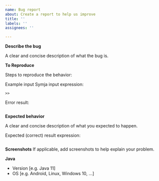 ```yaml
---
name: Bug report
about: Create a report to help us improve
title: ''
labels: ''
assignees: ''

---
```


**Describe the bug**

A clear and concise description of what the bug is.

**To Reproduce**

Steps to reproduce the behavior:

Example input Symja input expression:

```
>> 
```

Error result:

```

```

**Expected behavior**

A clear and concise description of what you expected to happen.

Expected (correct) result expression:

```

```
 

**Screenshots**
If applicable, add screenshots to help explain your problem.

**Java**
 - Version [e.g. Java 11]
 - OS [e.g. Android, Linux, Windows 10, ...]
